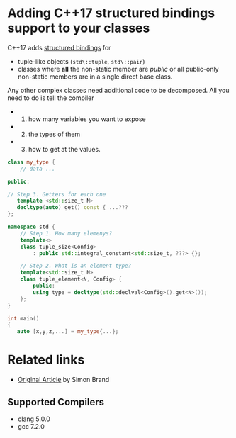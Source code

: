 # Adding C++17 structured bindings support to your classes

C++17 adds [structured bindings](https://isocpp.org/files/papers/P0144R1.pdf) for 

- tuple-like objects (`std\::tuple`, `std\::pair`)
- classes where __all__ the non-static member are _public_ or all public-only non-static members are in a single direct base class.   

Any other complex classes need additional code to be decomposed.
All you need to do is tell the compiler 
- 1) how many variables you want to expose
- 2) the types of them
- 3) how to get at the values.

```cpp
class my_type {
    // data ...

public:

// Step 3. Getters for each one
   template <std::size_t N>
   decltype(auto) get() const { ...???
};

namespace std {
    // Step 1. How many elemenys?
    template<>
    class tuple_size<Config>
        : public std::integral_constant<std::size_t, ???> {};

    // Step 2. What is an element type?
    template<std::size_t N>
    class tuple_element<N, Config> {
        public:
        using type = decltype(std::declval<Config>().get<N>());
    };
}

int main()
{
   auto [x,y,z,...] = my_type{...};
```

# Related links
* [Original Article](https://blog.tartanllama.xyz/structured-bindings/) by Simon Brand

## Supported Compilers
* clang 5.0.0
* gcc 7.2.0
